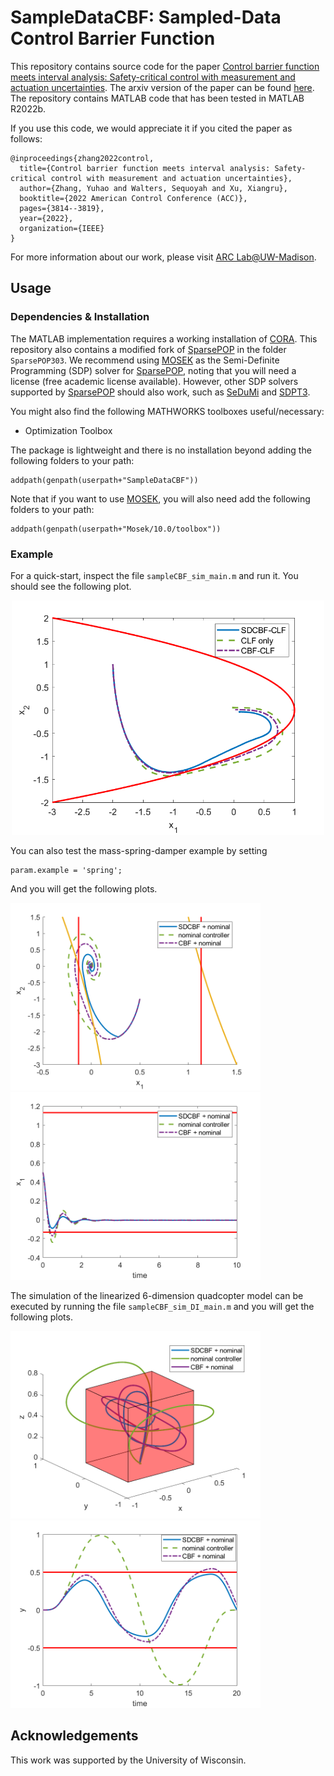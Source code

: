 # SampleDataCBF: Sampled-Data Control Barrier Function
This repository contains source code for the paper [Control barrier function meets interval analysis: Safety-critical control with measurement and actuation uncertainties](https://ieeexplore.ieee.org/document/9867681). The arxiv version of the paper can be found [here](http://128.84.4.34/abs/2110.00915).
The repository contains MATLAB code that has been tested in MATLAB R2022b.

If you use this code, we would appreciate it if you cited the paper as follows:
```
@inproceedings{zhang2022control,
  title={Control barrier function meets interval analysis: Safety-critical control with measurement and actuation uncertainties},
  author={Zhang, Yuhao and Walters, Sequoyah and Xu, Xiangru},
  booktitle={2022 American Control Conference (ACC)},
  pages={3814--3819},
  year={2022},
  organization={IEEE}
}
```

For more information about our work, please visit [ARC Lab@UW-Madison](https://xu.me.wisc.edu/).

## Usage
### Dependencies & Installation
The MATLAB implementation requires a working installation of
[CORA](https://tumcps.github.io/CORA/). This repository also contains a modified fork of [SparsePOP](https://sparsepop.sourceforge.io/) in the folder `SparsePOP303`. We recommend using [MOSEK](https://www.mosek.com/) as the Semi-Definite Programming (SDP) solver for [SparsePOP](https://sparsepop.sourceforge.io/), noting that you will need a license (free academic license available). However, other SDP solvers supported by [SparsePOP](https://sparsepop.sourceforge.io/) should also work, such as [SeDuMi](https://github.com/sqlp/sedumi) and [SDPT3](https://github.com/sqlp/sdpt3).

You might also find the following MATHWORKS toolboxes useful/necessary:
* Optimization Toolbox

The package is lightweight and there is no installation beyond adding the following folders to
your path:
```
addpath(genpath(userpath+"SampleDataCBF"))
```
Note that if you want to use [MOSEK](https://www.mosek.com/), you will also need add the following folders to
your path:
```
addpath(genpath(userpath+"Mosek/10.0/toolbox"))
```

### Example

For a quick-start, inspect the file `sampleCBF_sim_main.m` and run it.
You should see the following plot.

<p align="center">
  <img src="https://github.com/wisc-arclab/SampleDataCBF/blob/master/img/example_jankovic.png" width="500" alt="Jancovic Example Path">
</p>

You can also test the mass-spring-damper example by setting
```
param.example = 'spring';
```
And you will get the following plots.

<p float="center">
  <img src="https://github.com/wisc-arclab/SampleDataCBF/blob/master/img/example_spring_states.png" width="400" alt="Spring Example States">
  <img src="https://github.com/wisc-arclab/SampleDataCBF/blob/master/img/example_spring_x1.png" width="400" alt="Spring Example x1">
</p>

The simulation of the linearized 6-dimension quadcopter model can be executed by running the file `sampleCBF_sim_DI_main.m` and you will get the following plots.

<p float="center">
  <img src="https://github.com/wisc-arclab/SampleDataCBF/blob/master/img/example_di.png" width="400" alt="DI Example States">
  <img src="https://github.com/wisc-arclab/SampleDataCBF/blob/master/img/example_di_y.png" width="400" alt="DI Example y">
</p>


## Acknowledgements
This work was supported by the University of Wisconsin.